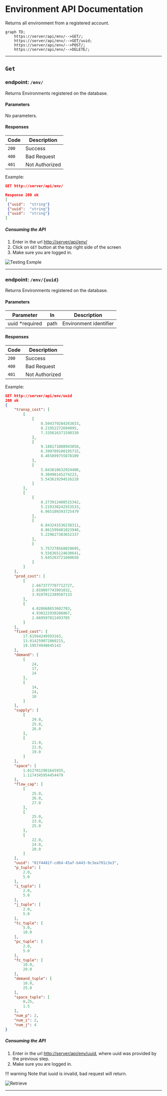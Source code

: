 # Environment API Documentation
Returns all environment from a registered account.

```mermaid
graph TD;
    https://server/api/env/-->GET/;
    https://server/api/env/-->GET/uuid;
    https://server/api/env/-->POST/;
    https://server/api/env/-->DELETE/;
```

---

## ```Get```
### endpoint: ``` /env/ ```

Returns  Environments registered on the database.

#### Parameters
No parameters.

#### Responses

| Code        | Description      |  
| ----------- | ---------------- |
| `200`       |  Success         | 
| `400`       |  Bad Request     | 
| `401`       |  Not Authorized  | 

Example:

```JSON
GET http://server/api/env/

Response 200 ok
[
 {"uuid":  "string"}
 {"uuid":  "string"}
 {"uuid":  "string"}
]
```
##### Consuming the API
1. Enter in the url [http://server/api/env/](http://18.216.21.236:8000/api/env/)
1. Click on `GET` button at the top right side of the screen
1. Make sure you are logged in.

![Testing Exmple](../img/env_get.png)

---

### endpoint: ```/env/{uuid} ```

Returns  Environments registered on the database.

#### Parameters
| Parameter    | In            | Description          |
| ------------ | ------------- | -------------------- |
| uuid  *required       | path          | Environment identifier |

#### Responses

| Code        | Description      |  
| ----------- | ---------------- |
| `200`       |  Success         | 
| `400`       |  Bad Request     | 
| `401`       |  Not Authorized  | 

    

Example:

```JSON
GET http://server/api/env/uuid
200 ok
{
    "transp_cost": [
        [
            [
                8.504379284263033,
                8.21952272694995,
                7.335616371598338
            ],
            [
                9.188171808943858,
                6.399709100195715,
                8.465899755878109
            ],
            [
                5.043810632924408,
                9.30498145274223,
                5.543619294516228
            ]
        ],
        [
            [
                8.273912408515342,
                5.219330242553533,
                6.965109393725479
            ],
            [
                6.843241536238311,
                8.861599481023948,
                5.229627303652337
            ],
            [
                5.757278568029695,
                9.556365124630641,
                5.645263721660658
            ]
        ]
    ],
    "prod_cost": [
        [
            2.6673777707712727,
            2.019097743991032,
            3.9197012389507133
        ],
        [
            4.028668653602703,
            4.930122930206867,
            2.669597812493785
        ]
    ],
    "fixed_cost": [
        17.61564249593163,
        13.014259072860215,
        19.19574948645142
    ],
    "demand": [
        [
            24,
            17,
            24
        ],
        [
            14,
            24,
            10
        ]
    ],
    "supply": [
        [
            29.0,
            25.0,
            26.0
        ],
        [
            21.0,
            21.0,
            19.0
        ]
    ],
    "space": [
        1.0127012901645935,
        1.1174345954454479
    ],
    "flow_cap": [
        [
            25.0,
            26.0,
            27.0
        ],
        [
            25.0,
            23.0,
            25.0
        ],
        [
            22.0,
            24.0,
            20.0
        ]
    ],
    "uuid": "01f4481f-cd64-45af-b443-9c3ea791c3e3",
    "p_tuple": [
        2.0,
        5.0
    ],
    "i_tuple": [
        2.0,
        5.0
    ],
    "j_tuple": [
        2.0,
        5.0
    ],
    "tc_tuple": [
        5.0,
        10.0
    ],
    "pc_tuple": [
        2.0,
        5.0
    ],
    "fc_tuple": [
        10.0,
        20.0
    ],
    "demand_tuple": [
        10.0,
        25.0
    ],
    "space_tuple": [
        0.25,
        1.5
    ],
    "num_p": 2,
    "num_i": 2,
    "num_j": 4
}
```

##### Consuming the API
1. Enter in the url [http://server/api/env/uuid](http://18.216.21.236:8000/api/env/), where uuid was provided by the previous step.
3. Make sure you are logged in.

!!! warning
    Note that iuuid is invalid, bad request will return.

![Retrieve](../img/env_retrieve.png)

---
